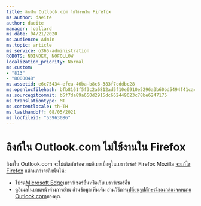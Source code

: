 ```yaml
---
title: ลิงก์ใน Outlook.com ไม่ใช้งานใน Firefox
ms.author: daeite
author: daeite
manager: joallard
ms.date: 04/21/2020
ms.audience: Admin
ms.topic: article
ms.service: o365-administration
ROBOTS: NOINDEX, NOFOLLOW
localization_priority: Normal
ms.custom:
- "813"
- "8000048"
ms.assetid: e6c75434-efea-46ba-b8c6-383f7cddbc28
ms.openlocfilehash: bfb8161f5f3c2a6812ad5f10e6910e5296a3b60bd5494f41cac6d883dc821d1d
ms.sourcegitcommit: b5f7da89a650d2915dc652449623c78be6247175
ms.translationtype: MT
ms.contentlocale: th-TH
ms.lasthandoff: 08/05/2021
ms.locfileid: "53963086"
---
```

# <a name="links-in-outlookcom-dont-work-in-firefox"></a>ลิงก์ใน Outlook.com ไม่ใช้งานใน Firefox

ลิงก์ใน Outlook.com จะไม่เกิดกับข้อความอีเมลเมื่อดูในเบราว์เซอร์ Firefox Mozilla [จะแก้ไข Firefox](https://go.microsoft.com/fwlink/p/?linkid=2001502&amp;clcid=0x409) แต่จนกว่าจะถึงนั้นให้:
  
- โปรด[Microsoft Edge](https://go.microsoft.com/fwlink/p/?linkid=2001503&amp;clcid=0x409)เบราว์เซอร์อื่นหรือเว็บเบราว์เซอร์อื่น
- ดูอีเมลในบานหน้าต่างการอ่าน อ่านข้อมูลเพิ่มเติม อ่านวิธีการ[เปลี่ยนรูปลักษณ์ของกล่องจดหมาย Outlook.com](https://support.office.com/article/b41c2ecb-f23c-42b3-b7f8-659646d5e58c?wt.mc_id=Office_Outlook_com_Alchemy)ของคุณ
